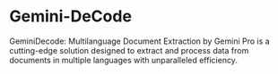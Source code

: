 # Gemini-DeCode
GeminiDecode: Multilanguage Document Extraction by Gemini Pro is a cutting-edge solution designed to extract and process data from documents in multiple languages with unparalleled efficiency.
